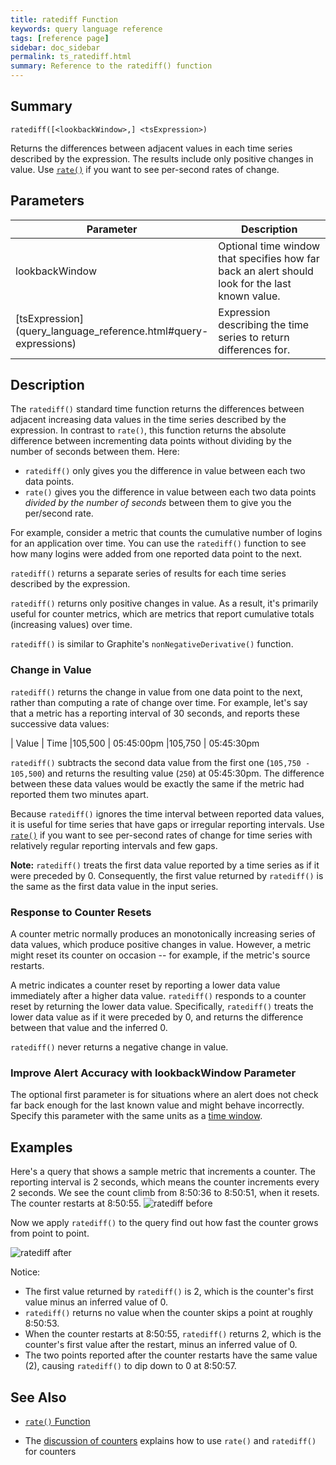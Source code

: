 ```yaml
---
title: ratediff Function
keywords: query language reference
tags: [reference page]
sidebar: doc_sidebar
permalink: ts_ratediff.html
summary: Reference to the ratediff() function
---
```

## Summary
```
ratediff([<lookbackWindow>,] <tsExpression>)
```
Returns the differences between adjacent values in each time series described by the expression. The results include only positive changes in value. Use [`rate()`](ts_rate.html) if you want to see per-second rates of change.

## Parameters

<table width="100%">
<colgroup>
<col width="20%" />
<col width="80%" />
</colgroup>
<tbody>
<thead>
<tr><th>Parameter</th><th>Description</th></tr>
</thead>
<tr>
<td>lookbackWindow</td>
<td>Optional time window that specifies how far back an alert should look for the last known value. </td></tr>
<tr>
<td markdown="span"> [tsExpression](query_language_reference.html#query-expressions)</td>
<td>Expression describing the time series to return differences for. </td></tr>
</tbody>
</table>


## Description

The `ratediff()` standard time function returns the differences between adjacent increasing data values in the time series described by the expression. In contrast to `rate()`, this function returns the absolute difference between incrementing data points without dividing by the number of seconds between them. Here:

*  `ratediff()` only gives you the difference in value between each two data points.
*  `rate()` gives you the difference in value between each two data points *divided by the number of seconds* between them to give you the per/second rate.

For example, consider a metric that counts the cumulative number of logins for an application over time. You can use the `ratediff()` function to see how many logins were added from one reported data point to the next.

`ratediff()` returns a separate series of results for each time series described by the expression.

`ratediff()` returns only positive changes in value. As a result, it's primarily useful for counter metrics, which are metrics that report cumulative totals (increasing values) over time.

`ratediff()` is similar to Graphite's `nonNegativeDerivative()` function.

### Change in Value

`ratediff()` returns the change in value from one data point to the next, rather than computing a rate of change over time. For example, let's say that a metric has a reporting interval of 30 seconds, and reports these successive data values:

| Value | Time
|105,500 | 05:45:00pm
|105,750 | 05:45:30pm

`ratediff()` subtracts the second data value from the first one (`105,750 - 105,500`) and returns the resulting value (`250`) at 05:45:30pm. The difference between these data values would be exactly the same if the metric had reported them two minutes apart.

Because `ratediff()` ignores the time interval between reported data values, it is useful for time series that have gaps or irregular reporting intervals. Use [`rate()`](ts_rate.html) if you want to see per-second rates of change for time series with relatively regular reporting intervals and few gaps.

**Note:** `ratediff()` treats the first data value reported by a time series as if it were preceded by 0. Consequently, the first value returned by `ratediff()` is the same as the first data value in the input series.


### Response to Counter Resets

A counter metric normally produces an monotonically increasing series of data values, which produce positive changes in value. However, a metric might reset its counter on occasion -- for example, if the metric's source restarts.

A metric indicates a counter reset by reporting a lower data value immediately after a higher data value. `ratediff()` responds to a counter reset by returning the lower data value. Specifically, `ratediff()` treats the lower data value as if it were preceded by 0, and returns the difference between that value and the inferred 0.

`ratediff()` never returns a negative change in value.

### Improve Alert Accuracy with lookbackWindow Parameter

The optional first parameter is for situations where an alert does not check far back enough for the last known value and might behave incorrectly. Specify this parameter with the same units as a [time window](query_language_reference.html#common-parameters).

## Examples

<!--- This example uses a series of specially ingested points. See Notes+on+Sending+Points+to+a+Proxy --->

Here's a query that shows a sample metric that increments a counter. The reporting interval is 2 seconds, which means the counter increments every 2 seconds. We see the count climb from 8:50:36 to 8:50:51, when it resets. The counter restarts at 8:50:55.
![ratediff before](images/ts_ratediff_before.png)

Now we apply `ratediff()` to the query find out how fast the counter grows from point to point.

![ratediff after](images/ts_ratediff_after.png)

Notice:
* The first value returned by `ratediff()` is 2, which is the counter's first value minus an inferred value of 0.
* `ratediff()` returns no value when the counter skips a point at roughly 8:50:53.
* When the counter restarts at 8:50:55, `ratediff()` returns 2, which is the counter's first value after the restart, minus an inferred value of 0.
* The two points reported after the counter restarts have the same value (2), causing `ratediff()` to dip down to 0 at 8:50:57.

## See Also

* [`rate()` Function](ts_rate.html)

* The [discussion of counters](metric_types.html#counters) explains how to use `rate()` and `ratediff()` for counters
